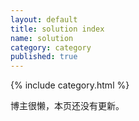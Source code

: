 ```yaml
---
layout: default
title: solution index
name: solution
category: category
published: true
---
```

{% include category.html %}

博主很懒，本页还没有更新。

